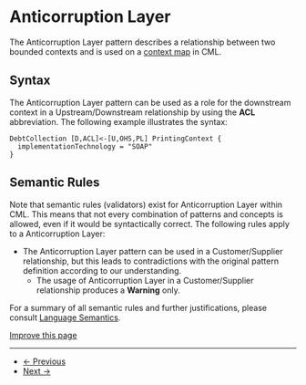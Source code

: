 
# Anticorruption Layer

The Anticorruption Layer pattern describes a relationship between two bounded contexts and is used on a [context map](/docs/context-map/) in CML.

## Syntax

The Anticorruption Layer pattern can be used as a role for the downstream context in a Upstream/Downstream relationship by using the **ACL** abbreviation.
The following example illustrates the syntax:

```
DebtCollection [D,ACL]<-[U,OHS,PL] PrintingContext {
  implementationTechnology = "SOAP"
}

```

## Semantic Rules

Note that semantic rules (validators) exist for Anticorruption Layer within CML. This means that not every combination of patterns and concepts is allowed, even if it would be syntactically correct.
The following rules apply to a Anticorruption Layer:

* The Anticorruption Layer pattern can be used in a Customer/Supplier relationship, but this leads to contradictions with the original pattern definition according to our understanding.
  + The usage of Anticorruption Layer in a Customer/Supplier relationship produces a **Warning** only.

For a summary of all semantic rules and further justifications, please consult [Language Semantics](/docs/language-model/).

[Improve this page](https://github.com/ContextMapper/contextmapper.github.io/blob/master/_docs/language-reference/anticorruption-layer.md)

---

* [← Previous](/docs/open-host-service/)
* [Next →](/docs/published-language/)

